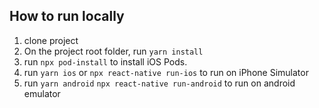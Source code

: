 ## How to run locally

1. clone project
2. On the project root folder, run `yarn install`
3. run `npx pod-install` to install iOS Pods.
4. run `yarn ios` or `npx react-native run-ios` to run on iPhone Simulator
5. run `yarn android` `npx react-native run-android` to run on android emulator
